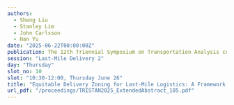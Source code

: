 ```yaml
---
authors:
  - Sheng Liu
  - Stanley Lim
  - John Carlsson
  - Han Yu
date: "2025-06-22T00:00:00Z"
publication: The 12th Triennial Symposium on Transportation Analysis conference
session: "Last-Mile Delivery 2"
day: "Thursday"
slot_no: 10
slot: "10:30-12:00, Thursday June 26"
title: "Equitable Delivery Zoning for Last-Mile Logistics: A Framework Validated with Implementation"
url_pdf: "/proceedings/TRISTAN2025_ExtendedAbstract_105.pdf"
---
```

